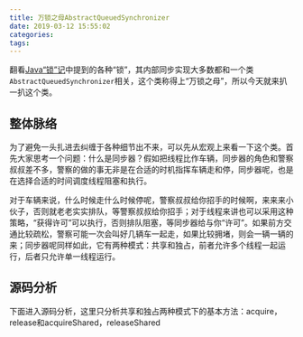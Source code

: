 ```yaml
---
title: 万锁之母AbstractQueuedSynchronizer
date: 2019-03-12 15:55:02
categories:
tags:
---
```



































翻看[Java“锁”记](https://pingao777.github.io/2019/03/07/Java%E2%80%9C%E9%94%81%E2%80%9D%E8%AE%B0/)中提到的各种“锁”，其内部同步实现大多数都和一个类`AbstractQueuedSynchronizer`相关，这个类称得上“万锁之母”，所以今天就来扒一扒这个类。

## 整体脉络
为了避免一头扎进去纠缠于各种细节出不来，可以先从宏观上来看一下这个类。首先大家思考一个问题：什么是同步器？假如把线程比作车辆，同步器的角色和警察叔叔差不多，警察的做的事无非是在合适的时机指挥车辆走和停，同步器呢，也是在选择合适的时间调度线程阻塞和执行。

对于车辆来说，什么时候走什么时候停呢，警察叔叔给你招手的时候啊，来来来小伙子，否则就老老实实排队，等警察叔叔给你招手；对于线程来讲也可以采用这种策略，“获得许可”可以执行，否则排队阻塞，等同步器给与你“许可”。如果前方交通比较疏松，警察可能一次会叫好几辆车一起走，如果比较拥堵，则会一辆一辆的来；同步器呢同样如此，它有两种模式：共享和独占，前者允许多个线程一起运行，后者只允许单一线程运行。

## 源码分析
下面进入源码分析，这里只分析共享和独占两种模式下的基本方法：acquire，release和acquireShared，releaseShared
